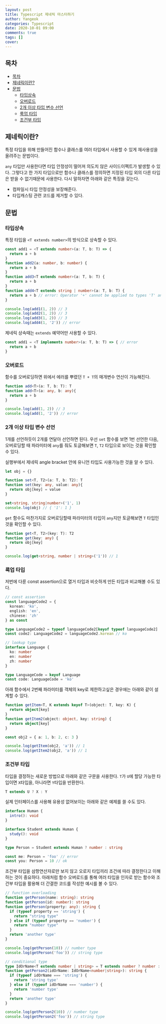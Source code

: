 ```yaml
---
layout: post
title: Typescript 제네릭 마스터하기
author: Yangeok
categories: Typescript
date: 2020-10-01 09:00
comments: true
tags: []
cover:
---
```


## 목차
- [목차](#목차)
- [제네릭이란?](#제네릭이란)
- [문법](#문법)
  - [타입상속](#타입상속)
  - [오버로드](#오버로드)
  - [2개 이상 타입 변수 선언](#2개-이상-타입-변수-선언)
  - [룩업 타입](#룩업-타입)
  - [조건부 타입](#조건부-타입)

## 제네릭이란?

특정 타입을 위해 만들어진 함수나 클래스를 여러 타입에서 사용할 수 있게 재사용성을 올려주는 문법이다. 

`any` 타입만 사용한다면 타입 안정성이 떨어져 의도치 않은 사이드이펙트가 발생할 수 있다. 그렇다고 한 가지 타입으로만 함수나 클래스를 정의하면 지정된 타입 외의 다른 타입은 받을 수 없기때문에 사용한다. 다시 말하자면 아래와 같은 특징을 갖는다.

- 컴파일시 타입 안정성을 보장해준다. 
- 타입캐스팅 관련 코드를 제거할 수 있다.

## 문법

### 타입상속

특정 타입을 `<T extends number>`의 방식으로 상속할 수 있다.

```ts
const add1 = <T extends number>(a: T, b: T) => {
  return a + b
}
function add2(a: number, b: number) {
  return a + b
}
function add3<T extends number>(a: T, b: T) {
  return a + b
}
function add4<T extends string | number>(a: T, b: T) {
  return a + b // error: Operator '+' cannot be applied to types 'T' and 'T'.
}

console.log(add1(1, 2)) // 3
console.log(add2(1, 2)) // 3
console.log(add3(1, 2)) // 3
console.log(add4(1, '2')) // error
```

제네릭 상속때는 `extends` 예약어만 사용할 수 있다. 

```ts
const add1 = <T implements number>(a: T, b: T) => { // error
  return a + b
}
```

### 오버로드

함수를 오버로딩하면 위에서 에러를 뿌렸던 `T + T`의 매개변수 연산이 가능해진다.

```ts
function add<T>(a: T, b: T): T
function add<T>(a: any, b: any){ 
  return a + b
}

console.log(add(1, 2)) // 3
console.log(add(1, '2')) // error
```

### 2개 이상 타입 변수 선언

1개를 선언하듯이 2개를 연달아 선언하면 된다. 우선 `set` 함수를 보면 1번 선언한 다음, 오버로딩할 때 파라미터에 `any`를 줘도 토글해보면 `T`, `T2` 타입으로 보이는 것을 확인할 수 있다.

실행부에서 제네릭 angle bracket 안에 유니언 타입도 사용가능한 것을 알 수 있다.

```ts
let obj = {}

function set<T, T2>(a: T, b: T2): T
function set(key: any, value: any){ 
  return obj[key] = value
}

set<string, string|number>('1', 1)
console.log(obj) // { '1': 1 }
```

`get` 함수도 마찬가지로 오버로딩할때 파라미터의 타입이 `any`지만 토글해보면 `T` 타입인 것을 확인할 수 있다. 

```ts
function get<T, T2>(key: T): T2
function get(key: any) {
  return obj[key]
}

console.log(get<string, number | string>('1')) // 1
```

### 룩업 타입

저번에 다룬 const assertion으로 열거 타입과 비슷하게 만든 타입과 비교해볼 수도 있다.

```ts
// const assertion
const languageCode2 = {
  korean: 'ko',
  english: 'en',
  chinese: 'zh'
} as const

type LanguageCode2 = typeof languageCode2[keyof typeof languageCode2]
const code2: LanguageCode2 = languageCode2.korean // ko

// lookup type
interface Language {
  ko: number
  en: number
  zh: number
}

type LanguageCode = keyof Language
const code: LanguageCode = 'ko'
```

아래 함수에서 2번째 파라미터를 객체의 key로 제한하고싶은 경우에는 아래와 같이 설계할 수 있다.

```ts
function getItem<T, K extends keyof T>(object: T, key: K) {
  return object[key]
}
function getItem2(object: object, key: string) {
  return object[key]
}

const obj2 = { a: 1, b: 2, c: 3 }

console.log(getItem(obj2, 'a')) // 1
console.log(getItem2(obj2, 'a')) // 1
```

### 조건부 타입

타입을 결정하는 새로운 방법으로 아래와 같은 구문을 사용한다. `T`가 `U`에 할당 가능한 타입이면 `X`타입을, 아니라면 `Y`타입을 반환한다.

```ts
T extends U ? X : Y
```

실제 인터페이스를 사용해 유용성 없어보이는 아래와 같은 예제를 쓸 수도 있다.

```ts
interface Human {
  intro(): void
}

interface Student extends Human {
  study(): void
}

type Person = Student extends Human ? number : string

const me: Person = 'foo' // error
const you: Person = 10 // ok
```

조건부 타입을 삼항연산자로만 보지 않고 오로지 타입끼리 조건에 따라 결정한다고 이해하는 것이 중요하다. 아래처럼 함수 오버로드를 통해 여러 타입을 인자로 받는 함수와 조건부 타입을 활용해 더 간결한 코드를 작성한 예시를 볼 수 있다.

```ts
// function overloading
function getPerson(name: string): string 
function getPerson(id: number): string
function getPerson(property: any): string { 
  if (typeof property == 'string') { 
    return "string type" 
  } else if (typeof property == 'number') { 
    return "number type"
  } 
  return 'another type' 
} 

console.log(getPerson(10)) // number type
console.log(getPerson('foo')) // string type

// conditional type
type IdOrName<T extends number | string> = T extends number ? number : string
function getPerson2(idOrName: IdOrName<number|string>): string {
  if (typeof idOrName === 'string') {
    return 'string type'
  } else if (typeof idOrName === 'number') {
    return 'number type'
  }
  return 'another type'
}

console.log(getPerson2(10)) // number type
console.log(getPerson2('foo')) // string type
```